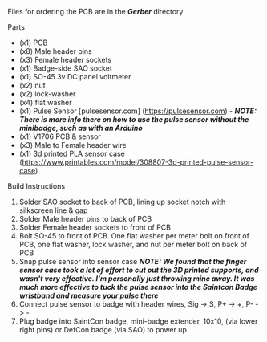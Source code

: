 Files for ordering the PCB are in the ***Gerber*** directory

Parts
- (x1) PCB
- (x8) Male header pins
- (x3) Female header sockets
- (x1) Badge-side SAO socket
- (x1) SO-45 3v DC panel voltmeter
- (x2) nut
- (x2) lock-washer
- (x4) flat washer
- (x1) Pulse Sensor [pulsesensor.com] (https://pulsesensor.com) - ***NOTE: There is more info there on how to use the pulse sensor without the minibadge, such as with an Arduino***
- (x1) V1706 PCB & sensor
- (x3) Male to Female header wire
- (x1) 3d printed PLA sensor case (https://www.printables.com/model/308807-3d-printed-pulse-sensor-case)

Build Instructions
1. Solder SAO socket to back of PCB, lining up socket notch with silkscreen line & gap
2. Solder Male header pins to back of PCB
3. Solder Female header sockets to front of PCB
4. Bolt SO-45 to front of PCB. One flat washer per meter bolt on front of PCB, one flat washer, lock washer, and nut per meter bolt on back of PCB
5. Snap pulse sensor into sensor case ***NOTE: We found that the finger sensor case took a lot of effort to cut out the 3D printed supports, and wasn't very effective. I'm personally just throwing mine away. It was much more effective to tuck the pulse sensor into the Saintcon Badge wristband and measure your pulse there***
6. Connect pulse sensor to badge with header wires, Sig -> S, P+ -> +, P- -> -
7. Plug badge into SaintCon badge, mini-badge extender, 10x10, (via lower right pins) or DefCon badge (via SAO) to power up
